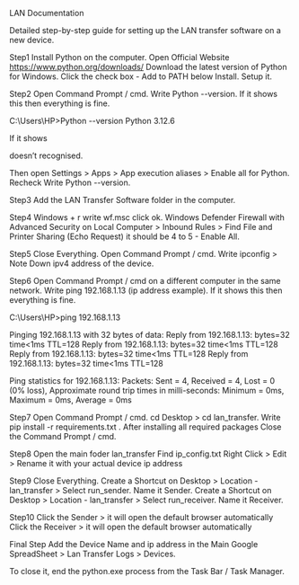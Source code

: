 LAN Documentation

Detailed step-by-step guide for setting up the LAN transfer software on a new device.

Step1
Install Python on the computer.
Open Official Website https://www.python.org/downloads/ 
Download the latest version of Python for Windows.
Click the check box        - Add to PATH below Install.
Setup it.

Step2
Open Command Prompt / cmd.
Write Python --version.
If it shows this then everything is fine.

C:\Users\HP>Python --version
Python 3.12.6

If it shows 

doesn’t recognised.

Then open Settings > Apps > App execution aliases > Enable all for Python.
Recheck 
Write Python --version.

Step3
Add the LAN Transfer Software folder in the computer.

Step4
Windows + r write wf.msc click ok.
Windows Defender Firewall with Advanced Security on Local Computer > Inbound Rules > Find File and Printer Sharing (Echo Request) it should be 4 to 5 - Enable All.

Step5
Close Everything.
Open Command Prompt / cmd.
Write ipconfig > Note Down ipv4 address of the device.

Step6
Open Command Prompt / cmd on a different computer in the same network.
Write ping 192.168.1.13 (ip address example).
If it shows this then everything is fine.

C:\Users\HP>ping 192.168.1.13

Pinging 192.168.1.13 with 32 bytes of data:
Reply from 192.168.1.13: bytes=32 time<1ms TTL=128
Reply from 192.168.1.13: bytes=32 time<1ms TTL=128
Reply from 192.168.1.13: bytes=32 time<1ms TTL=128
Reply from 192.168.1.13: bytes=32 time<1ms TTL=128

Ping statistics for 192.168.1.13:
    Packets: Sent = 4, Received = 4, Lost = 0 (0% loss),
Approximate round trip times in milli-seconds:
    Minimum = 0ms, Maximum = 0ms, Average = 0ms


Step7
Open Command Prompt / cmd.
cd Desktop > cd lan_transfer.
Write pip install -r requirements.txt .
After installing all required packages
Close the Command Prompt / cmd.

Step8
Open the main foder lan_transfer
Find ip_config.txt
Right Click > Edit > Rename it with your actual device ip address

Step9
Close Everything.
Create a Shortcut on Desktop  > Location - lan_transfer > Select run_sender. Name it Sender.
Create a Shortcut on Desktop  > Location - lan_transfer > Select run_receiver. Name it Receiver.

Step10
Click the Sender > it will open the default browser automatically
Click the Receiver > it will open the default browser automatically

Final Step
Add the Device Name and ip address in the Main Google SpreadSheet > Lan Transfer Logs > Devices.

To close it, end the python.exe process from the Task Bar / Task Manager.

